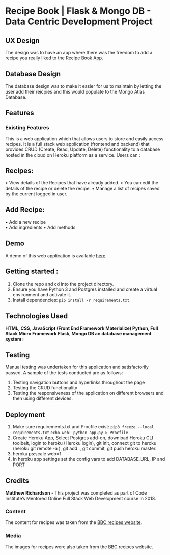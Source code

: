 # Recipe Book | Flask & Mongo DB - Data Centric Development Project

## UX Design

The design was to have an app where there was the freedom to add a recipe you really liked to the Recipe Book App.

## Database Design

The database design was to make it easier for us to maintain by letting the user add their reicpies and this would populate to the Mongo Atlas Database.

## Features

### Existing Features

This is a web application which that allows users to store and easily access recipes. 
It is a full stack web application (frontend and backend) that provides CRUD (Create, Read, Update, Delete) 
functionality to a database hosted in the cloud on Heroku platform as a service. 
Users can :


## Recipes:

•	View details of the Recipes that have already added.
•	You can edit the details of the recipe or delete the recipe.
•	Manage a list of recipes saved by the current logged in user.


## Add Recipe: 

•	Add a new recipe  
•	Add ingredients
•	Add methods

## Demo

A demo of this web application is available [here](https://rpbook.herokuapp.com/).


## Getting started :

1. Clone the repo and cd into the project directory.
2. Ensure you have Python 3 and Postgres installed and create a virtual environment and activate it.
3. Install dependencies: `pip install -r requirements.txt`.


## Technologies Used

**HTML, CSS, JavaScript (Front End Framework Materialize)  Python, Full Stack Micro Framework Flask, Mongo DB an database management system :**

## Testing
Manual testing was undertaken for this application and satisfactorily passed. 
A sample of the tests conducted are as follows:

1.	Testing navigation buttons and hyperlinks throughout the page
2.	Testing the CRUD functionality
3.	Testing the responsiveness of the application on different browsers and then using different devices.

## Deployment
1. Make sure requirements.txt and Procfile exist:
`pip3 freeze --local requirements.txt`
`echo web: python app.py > Procfile`
2. Create Heroku App, Select Postgres add-on, download Heroku CLI toolbelt, login to heroku (Heroku login), 
git init, connect git to heroku (heroku git remote -a <project>), 
git add ., git commit, git push heroku master.
3. heroku ps:scale web=1
4. In heroku app settings set the config vars to add DATABASE_URL, IP and PORT

## Credits

**Matthew Richardson** - This project was completed as part of Code Institute’s Mentored Online Full Stack Web Development course in 2018.

### Content
The content for recipes was taken from the [BBC recipes website](https://www.bbc.com/food/recipes).

### Media
The images for recipes were also taken from the BBC recipes website.
 
